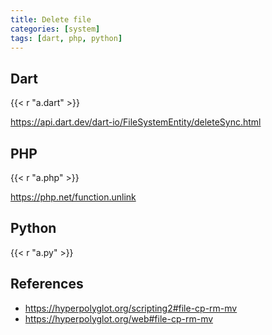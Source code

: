 ```yaml
---
title: Delete file
categories: [system]
tags: [dart, php, python]
---
```


## Dart

{{< r "a.dart" >}}

<https://api.dart.dev/dart-io/FileSystemEntity/deleteSync.html>

## PHP

{{< r "a.php" >}}

<https://php.net/function.unlink>

## Python

{{< r "a.py" >}}

## References

- <https://hyperpolyglot.org/scripting2#file-cp-rm-mv>
- <https://hyperpolyglot.org/web#file-cp-rm-mv>
